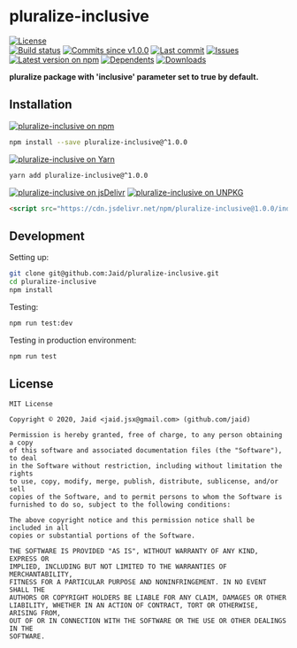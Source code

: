 # pluralize-inclusive


<a href="https://raw.githubusercontent.com/Jaid/pluralize-inclusive/master/license.txt"><img src="https://img.shields.io/github/license/Jaid/pluralize-inclusive?style=flat-square" alt="License"/></a>  
<a href="https://actions-badge.atrox.dev/Jaid/pluralize-inclusive/goto"><img src="https://img.shields.io/endpoint.svg?style=flat-square&url=https%3A%2F%2Factions-badge.atrox.dev%2FJaid%2Fpluralize-inclusive%2Fbadge" alt="Build status"/></a> <a href="https://github.com/Jaid/pluralize-inclusive/commits"><img src="https://img.shields.io/github/commits-since/Jaid/pluralize-inclusive/v1.0.0?style=flat-square&logo=github" alt="Commits since v1.0.0"/></a> <a href="https://github.com/Jaid/pluralize-inclusive/commits"><img src="https://img.shields.io/github/last-commit/Jaid/pluralize-inclusive?style=flat-square&logo=github" alt="Last commit"/></a> <a href="https://github.com/Jaid/pluralize-inclusive/issues"><img src="https://img.shields.io/github/issues/Jaid/pluralize-inclusive?style=flat-square&logo=github" alt="Issues"/></a>  
<a href="https://npmjs.com/package/pluralize-inclusive"><img src="https://img.shields.io/npm/v/pluralize-inclusive?style=flat-square&logo=npm&label=latest%20version" alt="Latest version on npm"/></a> <a href="https://github.com/Jaid/pluralize-inclusive/network/dependents"><img src="https://img.shields.io/librariesio/dependents/npm/pluralize-inclusive?style=flat-square&logo=npm" alt="Dependents"/></a> <a href="https://npmjs.com/package/pluralize-inclusive"><img src="https://img.shields.io/npm/dm/pluralize-inclusive?style=flat-square&logo=npm" alt="Downloads"/></a>

**pluralize package with 'inclusive' parameter set to true by default.**















## Installation
<a href="https://npmjs.com/package/pluralize-inclusive"><img src="https://img.shields.io/badge/npm-pluralize--inclusive-C23039?style=flat-square&logo=npm" alt="pluralize-inclusive on npm"/></a>
```bash
npm install --save pluralize-inclusive@^1.0.0
```
<a href="https://yarnpkg.com/package/pluralize-inclusive"><img src="https://img.shields.io/badge/Yarn-pluralize--inclusive-2F8CB7?style=flat-square&logo=yarn&logoColor=white" alt="pluralize-inclusive on Yarn"/></a>
```bash
yarn add pluralize-inclusive@^1.0.0
```
<a href="https://jsdelivr.com/package/npm/pluralize-inclusive/"><img src="https://img.shields.io/badge/jsDelivr-pluralize--inclusive-orange?style=flat-square&logo=html5&logoColor=white" alt="pluralize-inclusive on jsDelivr"/></a> <a href="https://unpkg.com/browse/pluralize-inclusive/"><img src="https://img.shields.io/badge/UNPKG-pluralize--inclusive-orange?style=flat-square&logo=html5&logoColor=white" alt="pluralize-inclusive on UNPKG"/></a>
```html
<script src="https://cdn.jsdelivr.net/npm/pluralize-inclusive@1.0.0/index.js"/>
```








## Development



Setting up:
```bash
git clone git@github.com:Jaid/pluralize-inclusive.git
cd pluralize-inclusive
npm install
```
Testing:
```bash
npm run test:dev
```
Testing in production environment:
```bash
npm run test
```


## License
```text
MIT License

Copyright © 2020, Jaid <jaid.jsx@gmail.com> (github.com/jaid)

Permission is hereby granted, free of charge, to any person obtaining a copy
of this software and associated documentation files (the "Software"), to deal
in the Software without restriction, including without limitation the rights
to use, copy, modify, merge, publish, distribute, sublicense, and/or sell
copies of the Software, and to permit persons to whom the Software is
furnished to do so, subject to the following conditions:

The above copyright notice and this permission notice shall be included in all
copies or substantial portions of the Software.

THE SOFTWARE IS PROVIDED "AS IS", WITHOUT WARRANTY OF ANY KIND, EXPRESS OR
IMPLIED, INCLUDING BUT NOT LIMITED TO THE WARRANTIES OF MERCHANTABILITY,
FITNESS FOR A PARTICULAR PURPOSE AND NONINFRINGEMENT. IN NO EVENT SHALL THE
AUTHORS OR COPYRIGHT HOLDERS BE LIABLE FOR ANY CLAIM, DAMAGES OR OTHER
LIABILITY, WHETHER IN AN ACTION OF CONTRACT, TORT OR OTHERWISE, ARISING FROM,
OUT OF OR IN CONNECTION WITH THE SOFTWARE OR THE USE OR OTHER DEALINGS IN THE
SOFTWARE.
```
